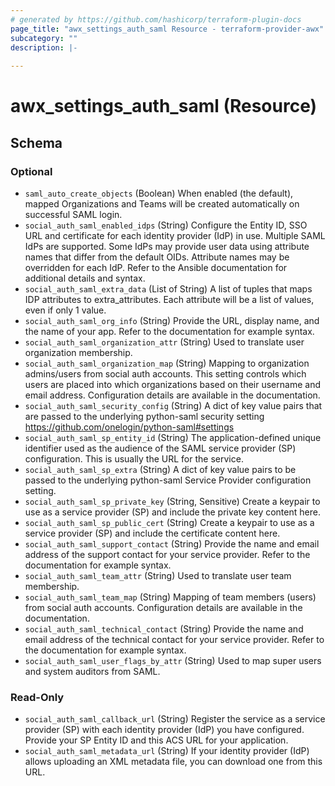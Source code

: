 ```yaml
---
# generated by https://github.com/hashicorp/terraform-plugin-docs
page_title: "awx_settings_auth_saml Resource - terraform-provider-awx"
subcategory: ""
description: |-
  
---
```


# awx_settings_auth_saml (Resource)





<!-- schema generated by tfplugindocs -->
## Schema

### Optional

- `saml_auto_create_objects` (Boolean) When enabled (the default), mapped Organizations and Teams will be created automatically on successful SAML login.
- `social_auth_saml_enabled_idps` (String) Configure the Entity ID, SSO URL and certificate for each identity provider (IdP) in use. Multiple SAML IdPs are supported. Some IdPs may provide user data using attribute names that differ from the default OIDs. Attribute names may be overridden for each IdP. Refer to the Ansible documentation for additional details and syntax.
- `social_auth_saml_extra_data` (List of String) A list of tuples that maps IDP attributes to extra_attributes. Each attribute will be a list of values, even if only 1 value.
- `social_auth_saml_org_info` (String) Provide the URL, display name, and the name of your app. Refer to the documentation for example syntax.
- `social_auth_saml_organization_attr` (String) Used to translate user organization membership.
- `social_auth_saml_organization_map` (String) Mapping to organization admins/users from social auth accounts. This setting
controls which users are placed into which organizations based on their
username and email address. Configuration details are available in the
documentation.
- `social_auth_saml_security_config` (String) A dict of key value pairs that are passed to the underlying python-saml security setting https://github.com/onelogin/python-saml#settings
- `social_auth_saml_sp_entity_id` (String) The application-defined unique identifier used as the audience of the SAML service provider (SP) configuration. This is usually the URL for the service.
- `social_auth_saml_sp_extra` (String) A dict of key value pairs to be passed to the underlying python-saml Service Provider configuration setting.
- `social_auth_saml_sp_private_key` (String, Sensitive) Create a keypair to use as a service provider (SP) and include the private key content here.
- `social_auth_saml_sp_public_cert` (String) Create a keypair to use as a service provider (SP) and include the certificate content here.
- `social_auth_saml_support_contact` (String) Provide the name and email address of the support contact for your service provider. Refer to the documentation for example syntax.
- `social_auth_saml_team_attr` (String) Used to translate user team membership.
- `social_auth_saml_team_map` (String) Mapping of team members (users) from social auth accounts. Configuration
details are available in the documentation.
- `social_auth_saml_technical_contact` (String) Provide the name and email address of the technical contact for your service provider. Refer to the documentation for example syntax.
- `social_auth_saml_user_flags_by_attr` (String) Used to map super users and system auditors from SAML.

### Read-Only

- `social_auth_saml_callback_url` (String) Register the service as a service provider (SP) with each identity provider (IdP) you have configured. Provide your SP Entity ID and this ACS URL for your application.
- `social_auth_saml_metadata_url` (String) If your identity provider (IdP) allows uploading an XML metadata file, you can download one from this URL.


